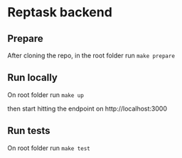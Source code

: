 # Reptask backend

## Prepare

After cloning the repo, in the root folder run `make prepare`

## Run locally

On root folder run `make up`

then start hitting the endpoint on http://localhost:3000

## Run tests

On root folder run `make test`
